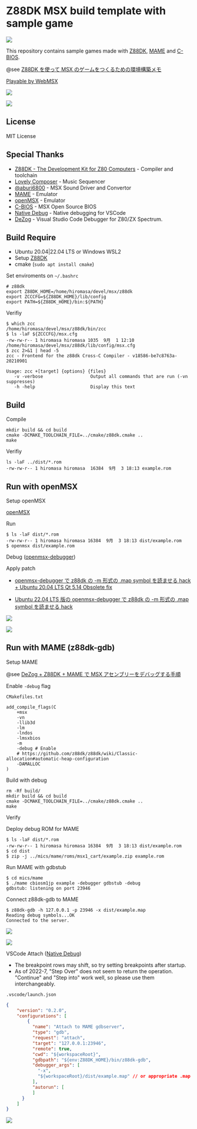 # Z88DK MSX build template with sample game

![](https://github.com/h1romas4/z88dk-msx-template/workflows/Build/badge.svg)

This repository contains sample games made with [Z88DK](https://github.com/z88dk/z88dk), [MAME](https://www.mamedev.org/) and [C-BIOS](http://cbios.sourceforge.net/).

@see [Z88DK を使って MSX のゲームをつくるための環境構築メモ](https://maple4estry.netlify.app/z88dk-msx/)

[Playable by WebMSX](https://webmsx.org/?MACHINE=MSX2J&ROM=https://github.com/h1romas4/z88dk-msx-template/releases/download/v1.6.0/example.rom)

![](https://raw.githubusercontent.com/h1romas4/z88dk-msx-template/main/docs/images/ponpon-01.png)

![](https://raw.githubusercontent.com/h1romas4/z88dk-msx-template/main/docs/images/ponpon-02.png)

## License

MIT License

## Special Thanks

- [Z88DK - The Development Kit for Z80 Computers](https://github.com/z88dk/z88dk) - Compiler and toolchain
- [Lovely Composer](https://1oogames.itch.io/lovely-composer) - Music Sequencer
- [@aburi6800](https://github.com/aburi6800/msx-PSGSoundDriver) - MSX Sound Driver and Convertor
- [MAME](https://www.mamedev.org/) - Emulator
- [openMSX](https://openmsx.org/) - Emulator
- [C-BIOS](http://cbios.sourceforge.net/) - MSX Open Source BIOS
- [Native Debug](https://github.com/WebFreak001/code-debug) -  Native debugging for VSCode
- [DeZog](https://github.com/maziac/DeZog) - Visual Studio Code Debugger for Z80/ZX Spectrum.

## Build Require

- Ubuntu 20.04|22.04 LTS or Windows WSL2
- Setup [Z88DK](https://github.com/z88dk/z88dk/wiki/installation#linux--unix)
- cmake (`sudo apt install cmake`)

Set enviroments on `~/.bashrc`

```
# z88dk
export Z88DK_HOME=/home/hiromasa/devel/msx/z88dk
export ZCCCFG=${Z88DK_HOME}/lib/config
export PATH=${Z88DK_HOME}/bin:${PATH}
```

Verifiy

```
$ which zcc
/home/hiromasa/devel/msx/z88dk/bin/zcc
$ ls -laF ${ZCCCFG}/msx.cfg
-rw-rw-r-- 1 hiromasa hiromasa 1035  9月  1 12:10 /home/hiromasa/devel/msx/z88dk/lib/config/msx.cfg
$ zcc 2>&1 | head -5
zcc - Frontend for the z88dk Cross-C Compiler - v18586-be7c8763a-20210901

Usage: zcc +[target] {options} {files}
   -v -verbose                  Output all commands that are run (-vn suppresses)
   -h -help                     Display this text
```

## Build

Compile

```
mkdir build && cd build
cmake -DCMAKE_TOOLCHAIN_FILE=../cmake/z88dk.cmake ..
make
```

Verifiy

```
ls -laF ../dist/*.rom
-rw-rw-r-- 1 hiromasa hiromasa  16384  9月  3 18:13 example.rom
```

## Run with openMSX

Setup openMSX

[openMSX](https://openmsx.org/)

Run

```
$ ls -laF dist/*.rom
-rw-rw-r-- 1 hiromasa hiromasa 16384  9月  3 18:13 dist/example.rom
$ openmsx dist/example.rom
```

Debug ([openmsx-debugger](https://github.com/openMSX/debugger))

Apply patch

-  [openmsx-debugger で z88dk の -m 形式の .map symbol を読ませる hack + Ubuntu 20.04 LTS Qt 5.14 Obsolete fix](https://gist.github.com/h1romas4/5f6579fcaad77cab3413ff437188a2f2)

-  [Ubuntu 22.04 LTS 版の openmsx-debugger で z88dk の -m 形式の .map symbol を読ませる hack](https://gist.github.com/h1romas4/9fdbcd45c4d6bdd87312dc3ca83059be)

![](https://raw.githubusercontent.com/h1romas4/z88dk-msx-template/main/docs/images/openmsx-debugger-02.png)

![](https://raw.githubusercontent.com/h1romas4/z88dk-msx-template/main/docs/images/openmsx-debugger-01.png)

## Run with MAME (z88dk-gdb)

Setup MAME

@see [DeZog + Z88DK + MAME で MSX アセンブリーをデバッグする手順](https://maple4estry.netlify.app/dezog-mame-msx/)

Enable `-debug` flag

`CMakefiles.txt`

```
add_compile_flags(C
    +msx
    -vn
    -llib3d
    -lm
    -lndos
    -lmsxbios
    -m
    -debug # Enable
    # https://github.com/z88dk/z88dk/wiki/Classic-allocation#automatic-heap-configuration
    -DAMALLOC
)
```

Build with debug

```
rm -Rf build/
mkdir build && cd build
cmake -DCMAKE_TOOLCHAIN_FILE=../cmake/z88dk.cmake ..
make
```

Verify

Deploy debug ROM for MAME

```
$ ls -laF dist/*.rom
-rw-rw-r-- 1 hiromasa hiromasa 16384  9月  3 18:13 dist/example.rom
$ cd dist
$ zip -j ../mics/mame/roms/msx1_cart/example.zip example.rom
```

Run MAME with gdbstub

```
$ cd mics/mame
$ ./mame cbiosm1jp example -debugger gdbstub -debug
gdbstub: listening on port 23946
```

Connect z88dk-gdb to MAME

```
$ z88dk-gdb -h 127.0.0.1 -p 23946 -x dist/example.map
Reading debug symbols...OK
Connected to the server.
```

![](https://raw.githubusercontent.com/h1romas4/z88dk-msx-template/main/docs/images/z88dk-gdb-01.png)

![](https://raw.githubusercontent.com/h1romas4/z88dk-msx-template/main/docs/images/z88dk-gdb-02.png)

VSCode Attach ([Native Debug](https://github.com/WebFreak001/code-debug))

- The breakpoint rows may shift, so try setting breakpoints after startup.
- As of 2022-7, "Step Over" does not seem to return the operation. "Continue" and "Step into" work well, so please use them interchangeably.

`.vscode/launch.json`

```json
{
    "version": "0.2.0",
    "configurations": [
        {
          "name": "Attach to MAME gdbserver",
          "type": "gdb",
          "request": "attach",
          "target": "127.0.0.1:23946",
          "remote": true,
          "cwd": "${workspaceRoot}",
          "gdbpath": "${env:Z88DK_HOME}/bin/z88dk-gdb",
          "debugger_args": [
            "-x",
            "${workspaceRoot}/dist/example.map" // or appropriate .map of your project (-m -debug needed!)
          ],
          "autorun": [
          ]
      }
    ]
}
```

![](https://raw.githubusercontent.com/h1romas4/z88dk-msx-template/main/docs/images/z88dk-gdb-03.png)
